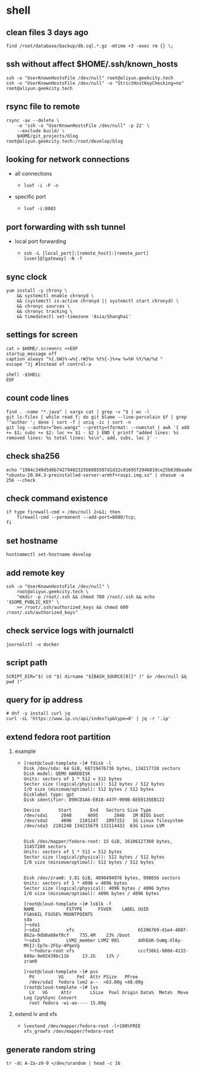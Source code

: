 # shell

## clean files 3 days ago

```shell
find /root/database/backup/db.sql.*.gz -mtime +3 -exec rm {} \;
```

## ssh without affect $HOME/.ssh/known_hosts

```shell
ssh -o "UserKnownHostsFile /dev/null" root@aliyun.geekcity.tech
ssh -o "UserKnownHostsFile /dev/null" -o "StrictHostKeyChecking=no" root@aliyun.geekcity.tech
```

## rsync file to remote

```shell
rsync -av --delete \
    -e 'ssh -o "UserKnownHostsFile /dev/null" -p 22' \
    --exclude build/ \
    $HOME/git_projects/blog root@aliyun.geekcity.tech:/root/develop/blog
```

## looking for network connections

* all connections
    + ```shell
      lsof -i -P -n
      ```
* specific port
    + ```shell
      lsof -i:8083
      ```

## port forwarding with ssh tunnel

* local port forwarding
    + ```shell
      ssh -L [local_port]:[remote_host]:[remote_port] [user]@[gateway] -N -f
      ```

## sync clock

```shell
yum install -y chrony \
    && systemctl enable chronyd \
    && (systemctl is-active chronyd || systemctl start chronyd) \
    && chronyc sources \
    && chronyc tracking \
    && timedatectl set-timezone 'Asia/Shanghai'
```

## settings for screen

```shell
cat > $HOME/.screenrc <<EOF
startup_message off
caption always "%{.bW}%-w%{.rW}%n %t%{-}%+w %=%H %Y/%m/%d "
escape ^Jj #Instead of control-a

shell -$SHELL
EOF
```

## count code lines

```shell
find . -name "*.java" | xargs cat | grep -v ^$ | wc -l
git ls-files | while read f; do git blame --line-porcelain $f | grep '^author '; done | sort -f | uniq -ic | sort -n
git log --author="ben.wangz" --pretty=tformat: --numstat | awk '{ add += $1; subs += $2; loc += $1 - $2 } END { printf "added lines: %s removed lines: %s total lines: %s\n", add, subs, loc }' -
```

## check sha256

```shell
echo "1984c349d5d6b74279402325b6985587d1d32c01695f2946819ce25b638baa0e *ubuntu-20.04.3-preinstalled-server-armhf+raspi.img.xz" | shasum -a 256 --check
```

## check command existence

```shell
if type firewall-cmd > /dev/null 2>&1; then 
    firewall-cmd --permanent --add-port=8080/tcp; 
fi
```

## set hostname

```shell
hostnamectl set-hostname develop
```

## add remote key

```shell
ssh -o "UserKnownHostsFile /dev/null" \
    root@aliyun.geekcity.tech \
    "mkdir -p /root/.ssh && chmod 700 /root/.ssh && echo '$SOME_PUBLIC_KEY' \
    >> /root/.ssh/authorized_keys && chmod 600 /root/.ssh/authorized_keys"
```

## check service logs with journalctl

```shell
journalctl -u docker
```

## script path

```shell
SCRIPT_DIR="$( cd "$( dirname "${BASH_SOURCE[0]}" )" &> /dev/null && pwd )"
```

## query for ip address
```shell
# dnf -y install curl jq
curl -sL 'https://www.ip.cn/api/index?ip&type=0' | jq -r '.ip'
```

## extend fedora root partition
1. example
    * ```text
      [root@cloud-template ~]# fdisk -l
      Disk /dev/sda: 64 GiB, 68719476736 bytes, 134217728 sectors
      Disk model: QEMU HARDDISK
      Units: sectors of 1 * 512 = 512 bytes
      Sector size (logical/physical): 512 bytes / 512 bytes
      I/O size (minimum/optimal): 512 bytes / 512 bytes
      Disklabel type: gpt
      Disk identifier: D90CD1A6-E818-447F-909B-8EE0135EB122
      
      Device       Start       End   Sectors Size Type
      /dev/sda1     2048      4095      2048   1M BIOS boot
      /dev/sda2     4096   2101247   2097152   1G Linux filesystem
      /dev/sda3  2101248 134215679 132114432  63G Linux LVM
      
      
      Disk /dev/mapper/fedora-root: 15 GiB, 16106127360 bytes, 31457280 sectors
      Units: sectors of 1 * 512 = 512 bytes
      Sector size (logical/physical): 512 bytes / 512 bytes
      I/O size (minimum/optimal): 512 bytes / 512 bytes
      
      
      Disk /dev/zram0: 3.81 GiB, 4090494976 bytes, 998656 sectors
      Units: sectors of 1 * 4096 = 4096 bytes
      Sector size (logical/physical): 4096 bytes / 4096 bytes
      I/O size (minimum/optimal): 4096 bytes / 4096 bytes

      [root@cloud-template ~]# lsblk -f
      NAME            FSTYPE      FSVER    LABEL UUID                                   FSAVAIL FSUSE% MOUNTPOINTS
      sda
      ├─sda1
      ├─sda2          xfs                        65396769-d1e4-4807-862a-9db0a68ef0cf    735.4M    23% /boot
      └─sda3          LVM2_member LVM2 001       ddhEGK-SuWg-Xl6y-MhIJ-Ip7e-2FGy-4PqeVg
        └─fedora-root xfs                        cccf36b1-980d-4132-849a-9e02439bc11b     13.2G    11% /
      zram0

      [root@cloud-template ~]# pvs
        PV         VG     Fmt  Attr PSize   PFree
        /dev/sda3  fedora lvm2 a--  <63.00g <48.00g
      [root@cloud-template ~]# lvs
        LV   VG     Attr       LSize  Pool Origin Data%  Meta%  Move Log Cpy%Sync Convert
        root fedora -wi-ao---- 15.00g
      ```
2. extend lv and xfs
    * ```shell
      lvextend /dev/mapper/fedora-root -l+100%FREE
      xfs_growfs /dev/mapper/fedora-root
      ```

## generate random string

```shell
tr -dc A-Za-z0-9 </dev/urandom | head -c 16
```